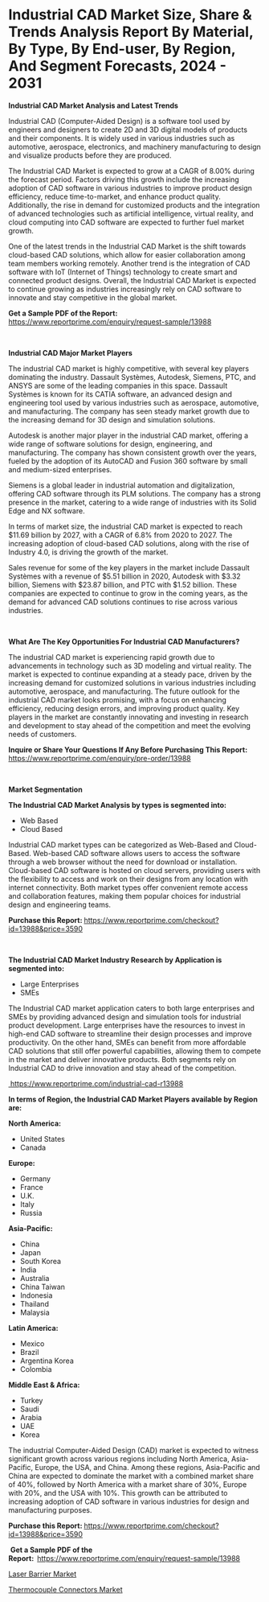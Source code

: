 <p><h1>Industrial CAD Market Size, Share & Trends Analysis Report By Material, By Type, By End-user, By Region, And Segment Forecasts, 2024 - 2031</h1></p><p><strong>Industrial CAD Market Analysis and Latest Trends</strong></p>
<p><p>Industrial CAD (Computer-Aided Design) is a software tool used by engineers and designers to create 2D and 3D digital models of products and their components. It is widely used in various industries such as automotive, aerospace, electronics, and machinery manufacturing to design and visualize products before they are produced.</p><p>The Industrial CAD Market is expected to grow at a CAGR of 8.00% during the forecast period. Factors driving this growth include the increasing adoption of CAD software in various industries to improve product design efficiency, reduce time-to-market, and enhance product quality. Additionally, the rise in demand for customized products and the integration of advanced technologies such as artificial intelligence, virtual reality, and cloud computing into CAD software are expected to further fuel market growth.</p><p>One of the latest trends in the Industrial CAD Market is the shift towards cloud-based CAD solutions, which allow for easier collaboration among team members working remotely. Another trend is the integration of CAD software with IoT (Internet of Things) technology to create smart and connected product designs. Overall, the Industrial CAD Market is expected to continue growing as industries increasingly rely on CAD software to innovate and stay competitive in the global market.</p></p>
<p><strong>Get a Sample PDF of the Report:&nbsp;</strong> <a href="https://www.reportprime.com/enquiry/request-sample/13988">https://www.reportprime.com/enquiry/request-sample/13988</a></p>
<p>&nbsp;</p>
<p><strong>Industrial CAD Major Market Players</strong></p>
<p><p>The industrial CAD market is highly competitive, with several key players dominating the industry. Dassault Systèmes, Autodesk, Siemens, PTC, and ANSYS are some of the leading companies in this space. Dassault Systèmes is known for its CATIA software, an advanced design and engineering tool used by various industries such as aerospace, automotive, and manufacturing. The company has seen steady market growth due to the increasing demand for 3D design and simulation solutions.</p><p>Autodesk is another major player in the industrial CAD market, offering a wide range of software solutions for design, engineering, and manufacturing. The company has shown consistent growth over the years, fueled by the adoption of its AutoCAD and Fusion 360 software by small and medium-sized enterprises.</p><p>Siemens is a global leader in industrial automation and digitalization, offering CAD software through its PLM solutions. The company has a strong presence in the market, catering to a wide range of industries with its Solid Edge and NX software.</p><p>In terms of market size, the industrial CAD market is expected to reach $11.69 billion by 2027, with a CAGR of 6.8% from 2020 to 2027. The increasing adoption of cloud-based CAD solutions, along with the rise of Industry 4.0, is driving the growth of the market.</p><p>Sales revenue for some of the key players in the market include Dassault Systèmes with a revenue of $5.51 billion in 2020, Autodesk with $3.32 billion, Siemens with $23.87 billion, and PTC with $1.52 billion. These companies are expected to continue to grow in the coming years, as the demand for advanced CAD solutions continues to rise across various industries.</p></p>
<p>&nbsp;</p>
<p><strong>What Are The Key Opportunities For Industrial CAD Manufacturers?</strong></p>
<p><p>The industrial CAD market is experiencing rapid growth due to advancements in technology such as 3D modeling and virtual reality. The market is expected to continue expanding at a steady pace, driven by the increasing demand for customized solutions in various industries including automotive, aerospace, and manufacturing. The future outlook for the industrial CAD market looks promising, with a focus on enhancing efficiency, reducing design errors, and improving product quality. Key players in the market are constantly innovating and investing in research and development to stay ahead of the competition and meet the evolving needs of customers.</p></p>
<p><strong>Inquire or Share Your Questions If Any Before Purchasing This Report:</strong> <a href="https://www.reportprime.com/enquiry/pre-order/13988">https://www.reportprime.com/enquiry/pre-order/13988</a></p>
<p>&nbsp;</p>
<p><strong>Market Segmentation</strong></p>
<p><strong>The Industrial CAD Market Analysis by types is segmented into:</strong></p>
<p><ul><li>Web Based</li><li>Cloud Based</li></ul></p>
<p><p>Industrial CAD market types can be categorized as Web-Based and Cloud-Based. Web-based CAD software allows users to access the software through a web browser without the need for download or installation. Cloud-based CAD software is hosted on cloud servers, providing users with the flexibility to access and work on their designs from any location with internet connectivity. Both market types offer convenient remote access and collaboration features, making them popular choices for industrial design and engineering teams.</p></p>
<p><strong>Purchase this Report:&nbsp;</strong><a href="https://www.reportprime.com/checkout?id=13988&price=3590">https://www.reportprime.com/checkout?id=13988&price=3590</a></p>
<p>&nbsp;</p>
<p><strong>The Industrial CAD Market Industry Research by Application is segmented into:</strong></p>
<p><ul><li>Large Enterprises</li><li>SMEs</li></ul></p>
<p><p>The Industrial CAD market application caters to both large enterprises and SMEs by providing advanced design and simulation tools for industrial product development. Large enterprises have the resources to invest in high-end CAD software to streamline their design processes and improve productivity. On the other hand, SMEs can benefit from more affordable CAD solutions that still offer powerful capabilities, allowing them to compete in the market and deliver innovative products. Both segments rely on Industrial CAD to drive innovation and stay ahead of the competition.</p></p>
<p><a href="https://www.reportprime.com/industrial-cad-r13988">&nbsp;https://www.reportprime.com/industrial-cad-r13988</a></p>
<p><strong>In terms of Region, the Industrial CAD Market Players available by Region are:</strong></p>
<p>
    <p> <strong> North America: </strong>
        <ul>
            <li>United States</li>
            <li>Canada</li>
        </ul>
        </p> 
    <p> <strong> Europe: </strong>
        <ul>
            <li>Germany</li>
            <li>France</li>
            <li>U.K.</li>
            <li>Italy</li>
            <li>Russia</li>
        </ul>
        </p> 
    <p> <strong> Asia-Pacific: </strong>
        <ul>
            <li>China</li>
            <li>Japan</li>
            <li>South Korea</li>
            <li>India</li>
            <li>Australia</li>
            <li>China Taiwan</li>
            <li>Indonesia</li>
            <li>Thailand</li>
            <li>Malaysia</li>
        </ul>
        </p> 
    <p> <strong> Latin America: </strong>
        <ul>
            <li>Mexico</li>
            <li>Brazil</li>
            <li>Argentina Korea</li>
            <li>Colombia</li>
        </ul>
        </p> 
    <p> <strong> Middle East & Africa: </strong>
        <ul>
            <li>Turkey</li>
            <li>Saudi</li>
            <li>Arabia</li>
            <li>UAE</li>
            <li>Korea</li>
        </ul>
    </p>
    </p>
<p><p>The industrial Computer-Aided Design (CAD) market is expected to witness significant growth across various regions including North America, Asia-Pacific, Europe, the USA, and China. Among these regions, Asia-Pacific and China are expected to dominate the market with a combined market share of 40%, followed by North America with a market share of 30%, Europe with 20%, and the USA with 10%. This growth can be attributed to increasing adoption of CAD software in various industries for design and manufacturing purposes.</p></p>
<p><strong>Purchase this Report: </strong><a href="https://www.reportprime.com/checkout?id=13988&price=3590">https://www.reportprime.com/checkout?id=13988&price=3590</a></p>
<p>&nbsp;<strong>Get a Sample PDF of the Report:&nbsp;&nbsp;</strong><a href="https://www.reportprime.com/enquiry/request-sample/13988">https://www.reportprime.com/enquiry/request-sample/13988</a></p>
<p><strong></strong></p>
<p><p><a href="https://carnation-joke-41f.notion.site/Laser-Barrier-Market-Trends-and-Market-Analysis-forecasted-for-period-2024-2031-26e894293a63464aa6d07c4258503f64">Laser Barrier Market</a></p><p><a href="https://extreme-scabiosa-c81.notion.site/Thermocouple-Connectors-Market-Insight-Market-Trends-Growth-Forecasted-from-2024-TO-2031-3645a5edc7114019a5802da7f42e9b34">Thermocouple Connectors Market</a></p></p>